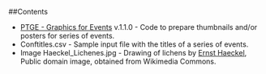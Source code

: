 ##Contents

* [PTGE - Graphics for Events]((https://github.com/franfranz/Graphs_and_Pics_Toytools/blob/main/PTGE_Graphics_for_Events/PTGE_Graphics_for_Events.R)) v.1.1.0 - Code to prepare thumbnails and/or posters for series of events.
* Conftitles.csv - Sample input file with the titles of a series of events. 
* Image Haeckel_Lichenes.jpg - Drawing of lichens by [Ernst Haeckel](https://en.wikipedia.org/wiki/Ernst_Haeckel), Public domain image, obtained from Wikimedia Commons. 

